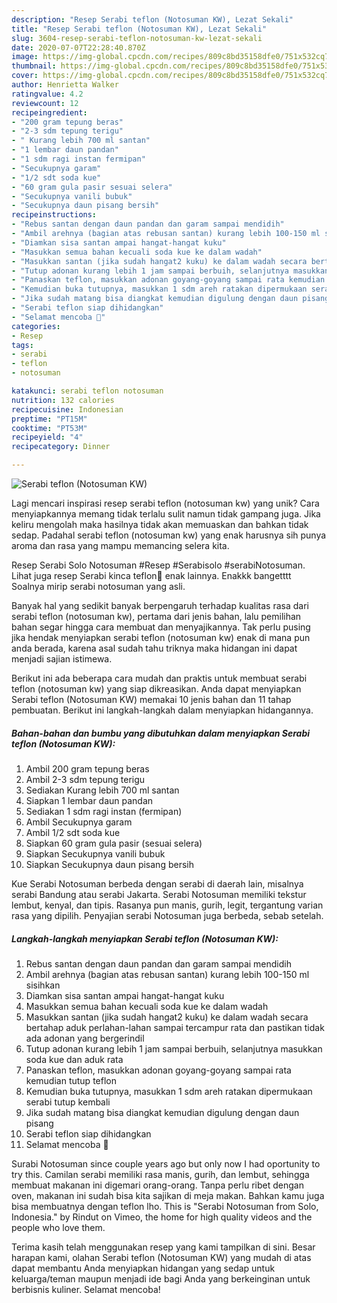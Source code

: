 ```yaml
---
description: "Resep Serabi teflon (Notosuman KW), Lezat Sekali"
title: "Resep Serabi teflon (Notosuman KW), Lezat Sekali"
slug: 3604-resep-serabi-teflon-notosuman-kw-lezat-sekali
date: 2020-07-07T22:28:40.870Z
image: https://img-global.cpcdn.com/recipes/809c8bd35158dfe0/751x532cq70/serabi-teflon-notosuman-kw-foto-resep-utama.jpg
thumbnail: https://img-global.cpcdn.com/recipes/809c8bd35158dfe0/751x532cq70/serabi-teflon-notosuman-kw-foto-resep-utama.jpg
cover: https://img-global.cpcdn.com/recipes/809c8bd35158dfe0/751x532cq70/serabi-teflon-notosuman-kw-foto-resep-utama.jpg
author: Henrietta Walker
ratingvalue: 4.2
reviewcount: 12
recipeingredient:
- "200 gram tepung beras"
- "2-3 sdm tepung terigu"
- " Kurang lebih 700 ml santan"
- "1 lembar daun pandan"
- "1 sdm ragi instan fermipan"
- "Secukupnya garam"
- "1/2 sdt soda kue"
- "60 gram gula pasir sesuai selera"
- "Secukupnya vanili bubuk"
- "Secukupnya daun pisang bersih"
recipeinstructions:
- "Rebus santan dengan daun pandan dan garam sampai mendidih"
- "Ambil arehnya (bagian atas rebusan santan) kurang lebih 100-150 ml sisihkan"
- "Diamkan sisa santan ampai hangat-hangat kuku"
- "Masukkan semua bahan kecuali soda kue ke dalam wadah"
- "Masukkan santan (jika sudah hangat2 kuku) ke dalam wadah secara bertahap aduk perlahan-lahan sampai tercampur rata dan pastikan tidak ada adonan yang bergerindil"
- "Tutup adonan kurang lebih 1 jam sampai berbuih, selanjutnya masukkan soda kue dan aduk rata"
- "Panaskan teflon, masukkan adonan goyang-goyang sampai rata kemudian tutup teflon"
- "Kemudian buka tutupnya, masukkan 1 sdm areh ratakan dipermukaan serabi tutup kembali"
- "Jika sudah matang bisa diangkat kemudian digulung dengan daun pisang"
- "Serabi teflon siap dihidangkan"
- "Selamat mencoba 🙂"
categories:
- Resep
tags:
- serabi
- teflon
- notosuman

katakunci: serabi teflon notosuman 
nutrition: 132 calories
recipecuisine: Indonesian
preptime: "PT15M"
cooktime: "PT53M"
recipeyield: "4"
recipecategory: Dinner

---
```



![Serabi teflon (Notosuman KW)](https://img-global.cpcdn.com/recipes/809c8bd35158dfe0/751x532cq70/serabi-teflon-notosuman-kw-foto-resep-utama.jpg)

Lagi mencari inspirasi resep serabi teflon (notosuman kw) yang unik? Cara menyiapkannya memang tidak terlalu sulit namun tidak gampang juga. Jika keliru mengolah maka hasilnya tidak akan memuaskan dan bahkan tidak sedap. Padahal serabi teflon (notosuman kw) yang enak harusnya sih punya aroma dan rasa yang mampu memancing selera kita.

Resep Serabi Solo Notosuman #Resep #Serabisolo #serabiNotosuman. Lihat juga resep Serabi kinca teflon💞 enak lainnya. Enakkk bangetttt Soalnya mirip serabi notosuman yang asli.

Banyak hal yang sedikit banyak berpengaruh terhadap kualitas rasa dari serabi teflon (notosuman kw), pertama dari jenis bahan, lalu pemilihan bahan segar hingga cara membuat dan menyajikannya. Tak perlu pusing jika hendak menyiapkan serabi teflon (notosuman kw) enak di mana pun anda berada, karena asal sudah tahu triknya maka hidangan ini dapat menjadi sajian istimewa.


Berikut ini ada beberapa cara mudah dan praktis untuk membuat serabi teflon (notosuman kw) yang siap dikreasikan. Anda dapat menyiapkan Serabi teflon (Notosuman KW) memakai 10 jenis bahan dan 11 tahap pembuatan. Berikut ini langkah-langkah dalam menyiapkan hidangannya.

<!--inarticleads1-->

##### Bahan-bahan dan bumbu yang dibutuhkan dalam menyiapkan Serabi teflon (Notosuman KW):

1. Ambil 200 gram tepung beras
1. Ambil 2-3 sdm tepung terigu
1. Sediakan  Kurang lebih 700 ml santan
1. Siapkan 1 lembar daun pandan
1. Sediakan 1 sdm ragi instan (fermipan)
1. Ambil Secukupnya garam
1. Ambil 1/2 sdt soda kue
1. Siapkan 60 gram gula pasir (sesuai selera)
1. Siapkan Secukupnya vanili bubuk
1. Siapkan Secukupnya daun pisang bersih


Kue Serabi Notosuman berbeda dengan serabi di daerah lain, misalnya serabi Bandung atau serabi Jakarta. Serabi Notosuman memiliki tekstur lembut, kenyal, dan tipis. Rasanya pun manis, gurih, legit, tergantung varian rasa yang dipilih. Penyajian serabi Notosuman juga berbeda, sebab setelah. 

<!--inarticleads2-->

##### Langkah-langkah menyiapkan Serabi teflon (Notosuman KW):

1. Rebus santan dengan daun pandan dan garam sampai mendidih
1. Ambil arehnya (bagian atas rebusan santan) kurang lebih 100-150 ml sisihkan
1. Diamkan sisa santan ampai hangat-hangat kuku
1. Masukkan semua bahan kecuali soda kue ke dalam wadah
1. Masukkan santan (jika sudah hangat2 kuku) ke dalam wadah secara bertahap aduk perlahan-lahan sampai tercampur rata dan pastikan tidak ada adonan yang bergerindil
1. Tutup adonan kurang lebih 1 jam sampai berbuih, selanjutnya masukkan soda kue dan aduk rata
1. Panaskan teflon, masukkan adonan goyang-goyang sampai rata kemudian tutup teflon
1. Kemudian buka tutupnya, masukkan 1 sdm areh ratakan dipermukaan serabi tutup kembali
1. Jika sudah matang bisa diangkat kemudian digulung dengan daun pisang
1. Serabi teflon siap dihidangkan
1. Selamat mencoba 🙂


Surabi Notosuman since couple years ago but only now I had oportunity to try this. Camilan serabi memiliki rasa manis, gurih, dan lembut, sehingga membuat makanan ini digemari orang-orang. Tanpa perlu ribet dengan oven, makanan ini sudah bisa kita sajikan di meja makan. Bahkan kamu juga bisa membuatnya dengan teflon lho. This is &#34;Serabi Notosuman from Solo, Indonesia.&#34; by Rindut on Vimeo, the home for high quality videos and the people who love them. 

Terima kasih telah menggunakan resep yang kami tampilkan di sini. Besar harapan kami, olahan Serabi teflon (Notosuman KW) yang mudah di atas dapat membantu Anda menyiapkan hidangan yang sedap untuk keluarga/teman maupun menjadi ide bagi Anda yang berkeinginan untuk berbisnis kuliner. Selamat mencoba!
